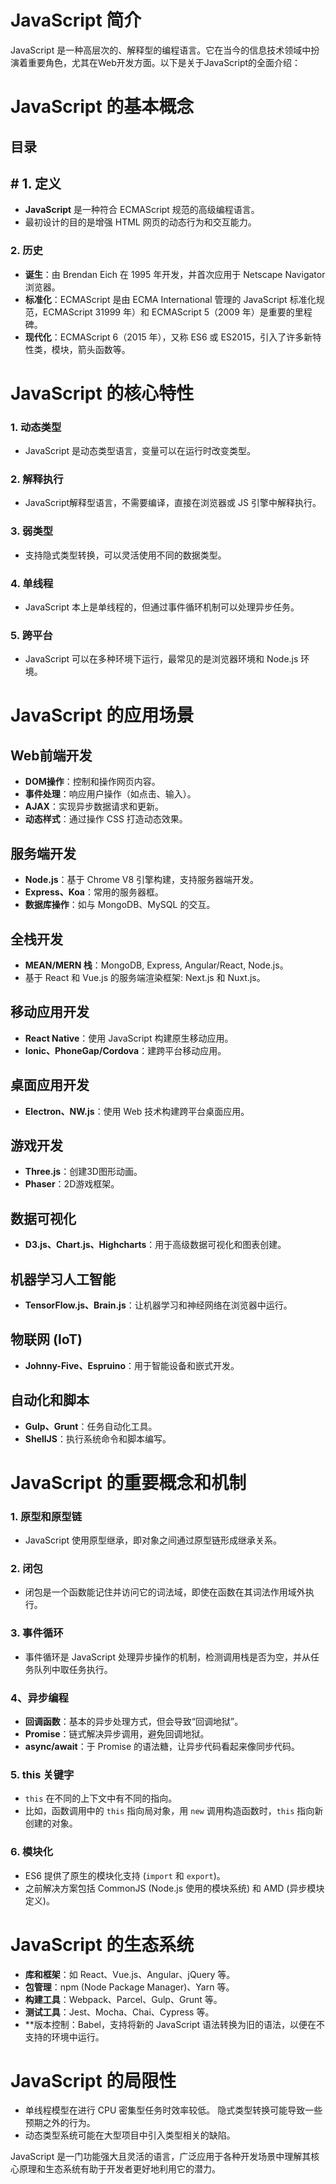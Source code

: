 
# JavaScript 简介


JavaScript 是一种高层次的、解释型的编程语言。它在当今的信息技术领域中扮演着重要角色，尤其在Web开发方面。以下是关于JavaScript的全面介绍：

# JavaScript 的基本概念


## 目录
<!-- toc -->
 ## # 1. 定义 

- **JavaScript** 是一种符合 ECMAScript 规范的高级编程语言。
- 最初设计的目的是增强 HTML 网页的动态行为和交互能力。

### 2. 历史

- **诞生**：由 Brendan Eich 在 1995 年开发，并首次应用于 Netscape Navigator 浏览器。
- **标准化**：ECMAScript 是由 ECMA International 管理的 JavaScript 标准化规范，ECMAScript 31999 年）和 ECMAScript 5（2009 年）是重要的里程碑。
- **现代化**：ECMAScript 6（2015 年），又称 ES6 或 ES2015，引入了许多新特性类，模块，箭头函数等。

# JavaScript 的核心特性

### 1. 动态类型

- JavaScript 是动态类型语言，变量可以在运行时改变类型。

### 2. 解释执行

- JavaScript解释型语言，不需要编译，直接在浏览器或 JS 引擎中解释执行。

### 3. 弱类型

- 支持隐式类型转换，可以灵活使用不同的数据类型。

### 4. 单线程

- JavaScript 本上是单线程的，但通过事件循环机制可以处理异步任务。

### 5. 跨平台

- JavaScript 可以在多种环境下运行，最常见的是浏览器环境和 Node.js 环境。

# JavaScript 的应用场景

## Web前端开发

- **DOM操作**：控制和操作网页内容。
- **事件处理**：响应用户操作（如点击、输入）。
- **AJAX**：实现异步数据请求和更新。
- **动态样式**：通过操作 CSS 打造动态效果。

## 服务端开发

- **Node.js**：基于 Chrome V8 引擎构建，支持服务器端开发。
- **Express、Koa**：常用的服务器框。
- **数据库操作**：如与 MongoDB、MySQL 的交互。

## 全栈开发

- **MEAN/MERN 栈**：MongoDB, Express, Angular/React, Node.js。
- 基于 React 和 Vue.js 的服务端渲染框架: Next.js 和 Nuxt.js。

## 移动应用开发

- **React Native**：使用 JavaScript 构建原生移动应用。
- **Ionic、PhoneGap/Cordova**：建跨平台移动应用。

## 桌面应用开发

- **Electron、NW.js**：使用 Web 技术构建跨平台桌面应用。

## 游戏开发

- **Three.js**：创建3D图形动画。
- **Phaser**：2D游戏框架。

## 数据可视化

- **D3.js、Chart.js、Highcharts**：用于高级数据可视化和图表创建。

## 机器学习人工智能

- **TensorFlow.js、Brain.js**：让机器学习和神经网络在浏览器中运行。

## 物联网 (IoT)

- **Johnny-Five、Espruino**：用于智能设备和嵌式开发。

## 自动化和脚本

- **Gulp、Grunt**：任务自动化工具。
- **ShellJS**：执行系统命令和脚本编写。

# JavaScript 的重要概念和机制

### 1. 原型和原型链

- JavaScript 使用原型继承，即对象之间通过原型链形成继承关系。

### 2. 闭包

- 闭包是一个函数能记住并访问它的词法域，即使在函数在其词法作用域外执行。

### 3. 事件循环

- 事件循环是 JavaScript 处理异步操作的机制，检测调用栈是否为空，并从任务队列中取任务执行。

### 4、异步编程

- **回调函数**：基本的异步处理方式，但会导致“回调地狱”。
- **Promise**：链式解决异步调用，避免回调地狱。
- **async/await**：于 Promise 的语法糖，让异步代码看起来像同步代码。

### 5. this 关键字

- `this` 在不同的上下文中有不同的指向。
- 比如，函数调用中的 `this` 指向局对象，用 `new` 调用构造函数时，`this` 指向新创建的对象。

### 6. 模块化

- ES6 提供了原生的模块化支持 (`import` 和 `export`)。
- 之前解决方案包括 CommonJS (Node.js 使用的模块系统) 和 AMD (异步模块定义)。

# JavaScript 的生态系统

- **库和框架**：如 React、Vue.js、Angular、jQuery 等。
- **包管理**：npm (Node Package Manager)、Yarn 等。
- **构建工具**：Webpack、Parcel、Gulp、Grunt 等。
- **测试工具**：Jest、Mocha、Chai、Cypress 等。
- **版本控制：Babel，支持将新的 JavaScript 语法转换为旧的语法，以便在不支持的环境中运行。

# JavaScript 的局限性

- 单线程模型在进行 CPU 密集型任务时效率较低。
 隐式类型转换可能导致一些预期之外的行为。
- 动态类型系统可能在大型项目中引入类型相关的缺陷。


JavaScript 是一门功能强大且灵活的语言，广泛应用于各种开发场景中理解其核心原理和生态系统有助于开发者更好地利用它的潜力。
